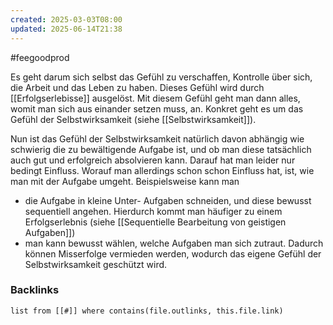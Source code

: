 ```yaml
---
created: 2025-03-03T08:00
updated: 2025-06-14T21:38
---
```

#feegoodprod 

Es geht darum sich selbst das Gefühl zu verschaffen, Kontrolle über sich, die Arbeit und das Leben zu haben. Dieses Gefühl wird durch [[Erfolgserlebisse]] ausgelöst. Mit diesem Gefühl geht man dann alles, womit man sich aus einander setzen muss, an. Konkret geht es um das Gefühl der Selbstwirksamkeit (siehe [[Selbstwirksamkeit]]). 

Nun ist das Gefühl der Selbstwirksamkeit natürlich davon abhängig wie schwierig die zu bewältigende Aufgabe ist, und ob man diese tatsächlich auch gut und erfolgreich absolvieren kann. Darauf hat man leider nur bedingt Einfluss.
Worauf man allerdings schon schon Einfluss hat, ist, wie man mit der Aufgabe umgeht. 
Beispielsweise kann man 
- die Aufgabe in kleine Unter- Aufgaben schneiden, und diese bewusst sequentiell angehen. Hierdurch kommt man häufiger zu einem Erfolgserlebnis (siehe [[Sequentielle Bearbeitung von geistigen Aufgaben]])
- man kann bewusst wählen, welche Aufgaben man sich zutraut. Dadurch können Misserfolge vermieden werden, wodurch das eigene Gefühl der Selbstwirksamkeit geschützt wird.

### Backlinks
```dataview 
list from [[#]] where contains(file.outlinks, this.file.link)
```

